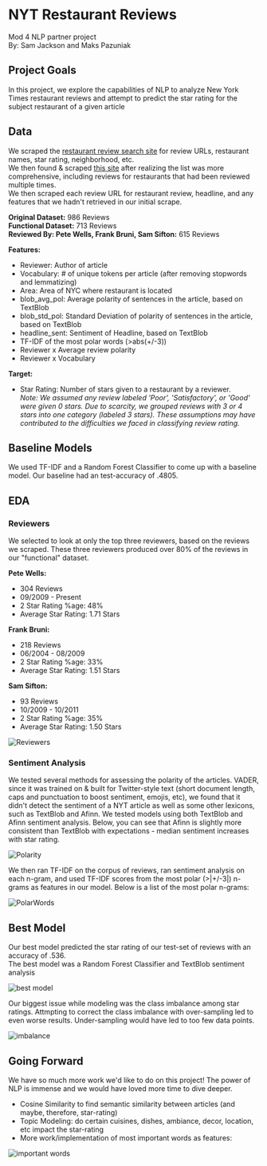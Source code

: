 # NYT Restaurant Reviews
Mod 4 NLP partner project <br/>
By: Sam Jackson and Maks Pazuniak

## Project Goals
In this project, we explore the capabilities of NLP to analyze New York Times restaurant reviews and attempt to predict the star rating for the subject restaurant of a given article

## Data
We scraped the [restaurant review search site](https://www.nytimes.com/reviews/dining) for review URLs, restaurant names, star rating, neighborhood, etc. <br/>
We then found & scraped [this site](https://www.nytimes.com/column/restaurant-review) after realizing the list was more comprehensive, including reviews for restaurants that had been reviewed multiple times. <br/>
We then scraped each review URL for restaurant review, headline, and any features that we hadn't retrieved in our initial scrape.

**Original Dataset:** 986 Reviews <br/>
**Functional Dataset:** 713 Reviews <br/>
**Reviewed By: Pete Wells, Frank Bruni, Sam Sifton:** 615 Reviews

**Features:**
- Reviewer: Author of article
- Vocabulary: # of unique tokens per article (after removing stopwords and lemmatizing)
- Area: Area of NYC where restaurant is located
- blob_avg_pol: Average polarity of sentences in the article, based on TextBlob
- blob_std_pol: Standard Deviation of polarity of sentences in the article, based on TextBlob
- headline_sent: Sentiment of Headline, based on TextBlob
- TF-IDF of the most polar words (>abs(+/-3))
- Reviewer x Average review polarity
- Reviewer x Vocabulary

**Target:**
- Star Rating: Number of stars given to a restaurant by a reviewer. <br/>
*Note: We assumed any review labeled 'Poor', 'Satisfactory', or 'Good' were given 0 stars.  Due to scarcity, we grouped reviews with 3 or 4 stars into one category (labeled 3 stars). These assumptions may have contributed to the difficulties we faced in classifying review rating.*

## Baseline Models
We used TF-IDF and a Random Forest Classifier to come up with a baseline model.  Our baseline had an test-accuracy of .4805.

## EDA
### Reviewers
We selected to look at only the top three reviewers, based on the reviews we scraped.  These three reviewers produced over 80% of the reviews in our "functional" dataset.  

**Pete Wells:**
- 304 Reviews
- 09/2009 - Present
- 2 Star Rating %age: 48%
- Average Star Rating: 1.71 Stars

**Frank Bruni:**
- 218 Reviews
- 06/2004 - 08/2009
- 2 Star Rating %age: 33%
- Average Star Rating: 1.51 Stars
 
**Sam Sifton:**
- 93 Reviews
- 10/2009 - 10/2011
- 2 Star Rating %age: 35%
- Average Star Rating: 1.50 Stars 

![Reviewers](/png_files/RatingsByReviewer.png)

### Sentiment Analysis 
We tested several methods for assessing the polarity of the articles. VADER, since it was trained on & built for Twitter-style text (short document length, caps and punctuation to boost sentiment, emojis, etc), we found that it didn't detect the sentiment of a NYT article as well as some other lexicons, such as TextBlob and Afinn.  We tested models using both TextBlob and Afinn sentiment analysis.  Below, you can see that Afinn is slightly more consistent than TextBlob with expectations - median sentiment increases with star rating.

![Polarity](/png_files/polarity_scoring.png)

We then ran TF-IDF on the corpus of reviews, ran sentiment analysis on each n-gram, and used TF-IDF scores from the most polar (>|+/-3|) n-grams as features in our model. Below is a list of the most polar n-grams:

![PolarWords](/png_files/PolarWords.png)

## Best Model
Our best model predicted the star rating of our test-set of reviews with an accuracy of .536. <br/>
The best model was a Random Forest Classifier and TextBlob sentiment analysis

![best model](/png_files/best_model.png)

Our biggest issue while modeling was the class imbalance among star ratings.  Attmpting to correct the class imbalance with over-sampling led to even worse results.  Under-sampling would have led to too few data points.  

![imbalance](/png_files/ClassImbalance.png)

## Going Forward
We have so much more work we'd like to do on this project! The power of NLP is immense and we would have loved more time to dive deeper.  
- Cosine Similarity to find semantic similarity between articles (and maybe, therefore, star-rating)
- Topic Modeling: do certain cuisines, dishes, ambiance, decor, location, etc impact the star-rating
- More work/implementation of most important words as features:

![important words](/png_files/ImportantWords.png)
